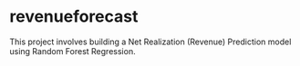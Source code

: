 # revenueforecast
This project involves building a Net Realization (Revenue) Prediction model using Random Forest Regression.
